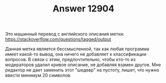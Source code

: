 ﻿---
title: "Answer 12904"
se.owner.user_id: 240512
se.owner.display_name: "MSDN.WhiteKnight"
se.owner.link: "https://ru.meta.stackoverflow.com/users/240512/msdn-whiteknight"
se.answer_id: 12904
se.question_id: 12902
se.post_type: answer
se.is_accepted: False
---
<p>Это машинный перевод с английского описания метки: <a href="https://stackoverflow.com/questions/tagged/output">https://stackoverflow.com/questions/tagged/output</a></p>
<p>Данная метка является бессмысленной, так как любая программа имеет какой-то вывод, она ничего не добавляет к классификации вопросов. В связи с этим, предпочтительно, чтобы кто-то из модераторов удалил кривое описание, не добавляя взамен другое. Мне редактор не дает заменить этот &quot;шедевр&quot; на пустоту, пишет, что нужно ввести минимум 20 символов.</p>
